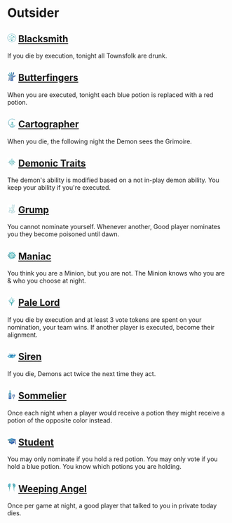 # Outsider

## ![](Blacksmith/image_readme.png) [Blacksmith](Blacksmith)
If you die by execution, tonight all Townsfolk are drunk.

## ![](Butterfingers/image_readme.png) [Butterfingers](Butterfingers)
When you are executed, tonight each blue potion is replaced with a red potion.

## ![](Cartographer/image_readme.png) [Cartographer](Cartographer)
When you die, the following night the Demon sees the Grimoire.

## ![](Demonic%20Traits/image_readme.png) [Demonic Traits](Demonic%20Traits)
The demon's ability is modified based on a not in-play demon ability. You keep your ability if you're executed.

## ![](Grump/image_readme.png) [Grump](Grump)
You cannot nominate yourself.  Whenever another, Good player nominates you they become poisoned until dawn.

## ![](Maniac/image_readme.png) [Maniac](Maniac)
You think you are a Minion, but you are not. The Minion knows who you are & who you choose at night.

## ![](Pale%20Lord/image_readme.png) [Pale Lord](Pale%20Lord)
If you die by execution and at least 3 vote tokens are spent on your nomination, your team wins. If another player is executed, become their alignment.

## ![](Siren/image_readme.png) [Siren](Siren)
If you die, Demons act twice the next time they act.

## ![](Sommelier/image_readme.png) [Sommelier](Sommelier)
Once each night when a player would receive a potion they might receive a potion of the opposite color instead.

## ![](Student/image_readme.png) [Student](Student)
You may only nominate if you hold a red potion. You may only vote if you hold a blue potion. You know which potions you are holding.

## ![](Weeping%20Angel/image_readme.png) [Weeping Angel](Weeping%20Angel)
Once per game at night, a good player that talked to you in private today dies.

